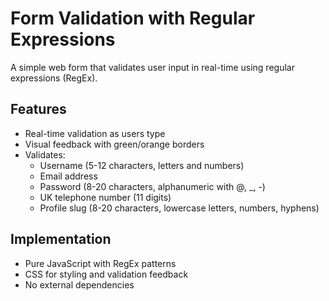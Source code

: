# Form Validation with Regular Expressions

A simple web form that validates user input in real-time using regular expressions (RegEx).

## Features

- Real-time validation as users type
- Visual feedback with green/orange borders
- Validates:
  - Username (5-12 characters, letters and numbers)
  - Email address
  - Password (8-20 characters, alphanumeric with @, _, -)
  - UK telephone number (11 digits)
  - Profile slug (8-20 characters, lowercase letters, numbers, hyphens)

## Implementation

- Pure JavaScript with RegEx patterns
- CSS for styling and validation feedback
- No external dependencies
